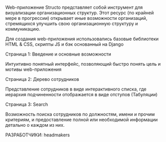 Web-приложение Structo представляет собой инструмент для визуализации организационных структур. Этот ресурс (по крайней мере в прогрессии) открывает иные возможности организаций, стремящихся улучшить свою организационную структуру и коммуникацию.

Для создания web-приложения использовались базовые библиотеки HTML & CSS, скрипты JS и бэк основанный на Django
  
  Страница 1: Введение и основные возможности

Интуитивно понятный интерфейс, позволяющий быстро понять цель и мотивы web-приложения
  
  Страница 2: Дерево сотрудников

Представление сотрудников в виде интерактивного списка, где иерархия подчиненности отображается в виде отступов (Табуляции)

  Страница 3: Search

Возможность поиска сотрудников по должностям, имени и прочим критериям, и предоставление полной или необходимой информации детально о каждом из них.


РАЗРАБОТЧИКИ:   headmakers

